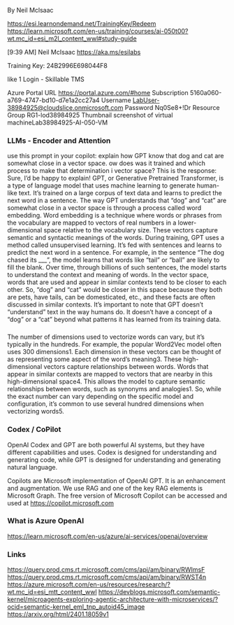 By Neil Mclsaac

https://esi.learnondemand.net/TrainingKey/Redeem
https://learn.microsoft.com/en-us/training/courses/ai-050t00?wt.mc_id=esi_m2l_content_wwl#study-guide

[9:39 AM] Neil McIsaac
https://aka.ms/esilabs

Training Key: 24B2996E698044F8

 like 1
Login - Skillable TMS

Azure Portal
URL	https://portal.azure.com/#home
Subscription	5160a060-a769-4747-bd10-d7e1a2cc27a4
Username	LabUser-38984925@cloudslice.onmicrosoft.com
Password	Nq0Se8+!Dr
Resource Group
RG1-lod38984925
Thumbnail screenshot of virtual machineLab38984925-AI-050-VM


### LLMs - Encoder and Attention
use this prompt in your copilot: explain how GPT know that dog and cat are somewhat close in a vector space. ow does  was it trained and which process to make that determination i vector space?  This is the response: Sure, I’d be happy to explain!
GPT, or Generative Pretrained Transformer, is a type of language model that uses machine learning to generate human-like text. It’s trained on a large corpus of text data and learns to predict the next word in a sentence.
The way GPT understands that “dog” and “cat” are somewhat close in a vector space is through a process called word embedding. Word embedding is a technique where words or phrases from the vocabulary are mapped to vectors of real numbers in a lower-dimensional space relative to the vocabulary size. These vectors capture semantic and syntactic meanings of the words.
During training, GPT uses a method called unsupervised learning. It’s fed with sentences and learns to predict the next word in a sentence. For example, in the sentence “The dog chased its ___”, the model learns that words like “tail” or “ball” are likely to fill the blank. Over time, through billions of such sentences, the model starts to understand the context and meaning of words.
In the vector space, words that are used and appear in similar contexts tend to be closer to each other. So, “dog” and “cat” would be closer in this space because they both are pets, have tails, can be domesticated, etc., and these facts are often discussed in similar contexts.
It’s important to note that GPT doesn’t “understand” text in the way humans do. It doesn’t have a concept of a “dog” or a “cat” beyond what patterns it has learned from its training data.

###
The number of dimensions used to vectorize words can vary, but it’s typically in the hundreds. For example, the popular Word2Vec model often uses 300 dimensions1. Each dimension in these vectors can be thought of as representing some aspect of the word’s meaning3.
These high-dimensional vectors capture relationships between words. Words that appear in similar contexts are mapped to vectors that are nearby in this high-dimensional space4. This allows the model to capture semantic relationships between words, such as synonyms and analogies1.
So, while the exact number can vary depending on the specific model and configuration, it’s common to use several hundred dimensions when vectorizing words5.

### Codex / CoPilot
OpenAI Codex and GPT are both powerful AI systems, but they have different capabilities and uses. Codex is designed for understanding and generating code, while GPT is designed for understanding and generating natural language.

Copilots are Microsoft implementation of OpenAI GPT. It is an enhancement and augmentation.  We use RAG and one of the key RAG elements is Microsoft Graph. The free version of Microsoft Copilot can be accessed and used at https://copilot.microsoft.com

### What is Azure OpenAI
https://learn.microsoft.com/en-us/azure/ai-services/openai/overview

### Links
https://query.prod.cms.rt.microsoft.com/cms/api/am/binary/RWImsF
https://query.prod.cms.rt.microsoft.com/cms/api/am/binary/RWST4n
https://azure.microsoft.com/en-us/resources/research/?wt.mc_id=esi_mtt_content_wwl
https://devblogs.microsoft.com/semantic-kernel/microagents-exploring-agentic-architecture-with-microservices/?ocid=semantic-kernel_eml_tnp_autoid45_image
https://arxiv.org/html/2401.18059v1


















